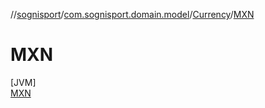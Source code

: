 //[sognisport](../../../../index.md)/[com.sognisport.domain.model](../../index.md)/[Currency](../index.md)/[MXN](index.md)

# MXN

[JVM]\
[MXN](index.md)

